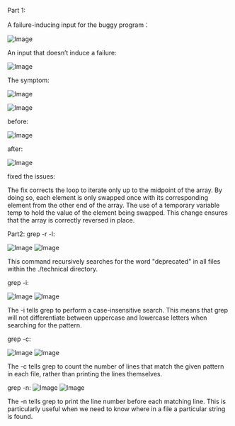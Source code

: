 Part 1:

A failure-inducing input for the buggy program：


![Image](lab3-1.png)






An input that doesn’t induce a failure:

![Image](lab3-2.png)


The symptom:

![Image](lab3redo_1.png)

![Image](lab3-3.png)

before:

![Image](lab3-4.png)

after:

![Image](lab3-5.png)

fixed the issues:

The fix corrects the loop to iterate only up to the midpoint of the array. By doing so, each element is only swapped once with its corresponding element from the other end of the array. The use of a temporary variable temp to hold the value of the element being swapped. This change ensures that the array is correctly reversed in place.



Part2:
grep -r -l:

![Image](lab3-6.png)
![Image](lab3-7.png)

This command recursively searches for the word "deprecated" in all files within the ./technical directory.

grep -i:

![Image](lab3redo_2.png)
![Image](lab3redo_3.png)

The -i tells grep to perform a case-insensitive search. This means that grep will not differentiate between uppercase and lowercase letters when searching for the pattern.

grep -c:

![Image](lab3redo_4.png)
![Image](lab3redo_5.png)

The -c tells grep to count the number of lines that match the given pattern in each file, rather than printing the lines themselves.

grep -n:
![Image](lab3redo_6.png)
![Image](lab3redo_7.png)

The -n tells grep to print the line number before each matching line. This is particularly useful when we need to know where in a file a particular string is found.














